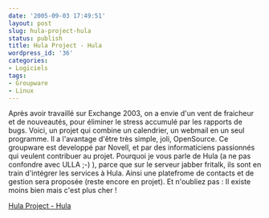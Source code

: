 ```yaml
---
date: '2005-09-03 17:49:51'
layout: post
slug: hula-project-hula
status: publish
title: Hula Project - Hula
wordpress_id: '36'
categories:
- Logiciels
tags:
- Groupware
- Linux
---
```


Après avoir travaillé sur Exchange 2003, on a envie d'un vent de fraicheur et de nouveautés, pour éliminer le stress accumulé par les rapports de bugs. Voici, un projet qui combine un calendrier, un webmail en un seul programme. Il a l'avantage d'être très simple, joli, OpenSource. Ce groupware est developpé par Novell, et par des informaticiens passionnés qui veulent contribuer au projet. Pourquoi je vous parle de Hula (a ne pas confondre avec ULLA ;-) ), parce que sur le serveur jabber fritalk, ils sont en train d'intégrer les services à Hula. Ainsi une platefrome de contacts et de gestion sera proposée (reste encore en projet). Et n'oubliez pas : Il existe moins bien mais c'est plus cher !

[Hula Project - Hula](http://www.hula-project.org/Hula_Server)
